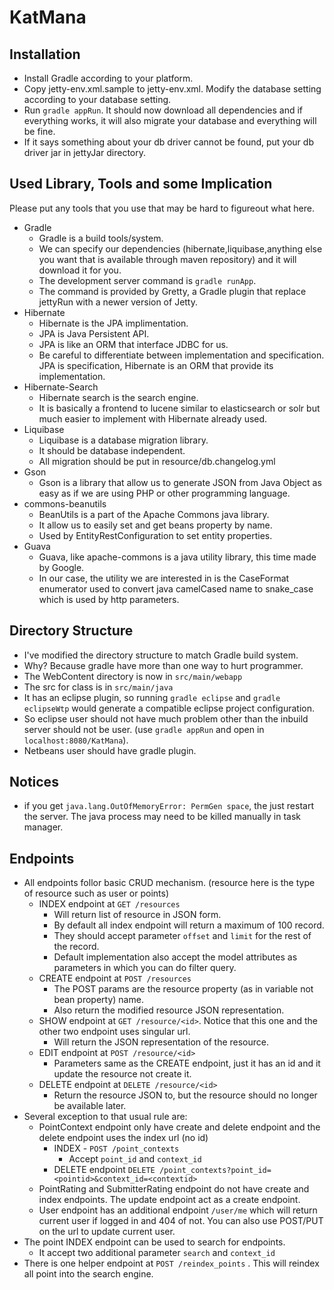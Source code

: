KatMana
=======

Installation
------------

- Install Gradle according to your platform.
- Copy jetty-env.xml.sample to jetty-env.xml. Modify the database setting according to your database setting.
- Run `gradle appRun`. It should now download all dependencies and if everything works, it will also migrate your database and everything will be fine.
- If it says something about your db driver cannot be found, put your db driver jar in jettyJar directory.

Used Library, Tools and some Implication
----------------------------------------
Please put any tools that you use that may be hard to figureout what here.

- Gradle
    - Gradle is a build tools/system.
    - We can specify our dependencies (hibernate,liquibase,anything else you want that is available through maven repository) and it will download it for you.
    - The development server command is `gradle runApp`.
    - The command is provided by Gretty, a Gradle plugin that replace jettyRun with a newer version of Jetty. 
- Hibernate
    - Hibernate is the JPA implimentation.
    - JPA is Java Persistent API.
    - JPA is like an ORM that interface JDBC for us.
    - Be careful to differentiate between implementation and specification. JPA is specification, Hibernate is an ORM that provide its implementation.
- Hibernate-Search
	- Hibernate search is the search engine.
	- It is basically a frontend to lucene similar to elasticsearch or solr but much easier to implement with Hibernate already used.
- Liquibase
    - Liquibase is a database migration library.
    - It should be database independent.
    - All migration should be put in resource/db.changelog.yml
- Gson
    - Gson is a library that allow us to generate JSON from Java Object as easy as if we are using PHP or other programming language.
- commons-beanutils
    - BeanUtils is a part of the Apache Commons java library.
    - It allow us to easily set and get beans property by name.
    - Used by EntityRestConfiguration to set entity properties.
- Guava
	- Guava, like apache-commons is a java utility library, this time made by Google.
	- In our case, the utility we are interested in is the CaseFormat enumerator used to convert
	  java camelCased name to snake_case which is used by http parameters.

Directory Structure
-------------------

- I've modified the directory structure to match Gradle build system.
- Why? Because gradle have more than one way to hurt programmer.
- The WebContent directory is now in `src/main/webapp`
- The src for class is in `src/main/java`
- It has an eclipse plugin, so running `gradle eclipse` and `gradle eclipseWtp` would generate a compatible eclipse project configuration.
- So eclipse user should not have much problem other than the inbuild server should not be user. (use `gradle appRun` and open in `localhost:8080/KatMana`). 
- Netbeans user should have gradle plugin.

Notices
-------

- if you get `java.lang.OutOfMemoryError: PermGen space`, the just restart the server. The java process may need to be killed manually in task manager.

Endpoints
---------

- All endpoints follor basic CRUD mechanism. (resource here is the type of resource such as user or points)
    - INDEX endpoint at `GET /resources`
        - Will return list of resource in JSON form.
        - By default all index endpoint will return a maximum of 100 record.
        - They should accept parameter `offset` and `limit` for the rest of the record.
        - Default implementation also accept the model attributes as parameters in which you can do filter query.
    - CREATE endpoint at `POST /resources`
        - The POST params are the resource property (as in variable not bean property) name. 
        - Also return the modified resource JSON representation.
    - SHOW endpoint at `GET /resource/<id>`. Notice that this one and the other two endpoint uses singular url.
    	- Will return the JSON representation of the resource.
    - EDIT endpoint at `POST /resource/<id>`
    	- Parameters same as the CREATE endpoint, just it has an id and it update the resource not create it.
    - DELETE endpoint at `DELETE /resource/<id>`
    	- Return the resource JSON to, but the resource should no longer be available later.
- Several exception to that usual rule are:
    - PointContext endpoint only have create and delete endpoint and the delete endpoint uses the index url (no id)
        - INDEX - `POST /point_contexts`
        	- Accept `point_id` and `context_id`
        - DELETE endpoint `DELETE /point_contexts?point_id=<pointid>&context_id=<contextid>`
    - PointRating and SubmitterRating endpoint do not have create and index endpoints. The update endpoint act as a create endpoint.
    - User endpoint has an additional endpoint `/user/me` which will return current user if logged in and 404 of not. You can also use POST/PUT on the url to update current user.
- The point INDEX endpoint can be used to search for endpoints.
	- It accept two additional parameter `search` and `context_id`
- There is one helper endpoint at `POST /reindex_points` . This will reindex all point into the search engine.
    	